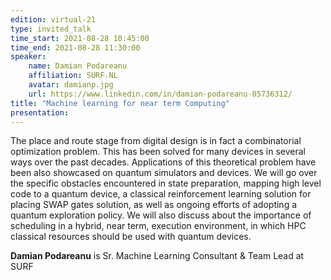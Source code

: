 ```yaml
---
edition: virtual-21
type: invited_talk
time_start: 2021-08-28 10:45:00
time_end: 2021-08-28 11:30:00
speaker:
    name: Damian Podareanu 
    affiliation: SURF.NL
    avatar: damianp.jpg 
    url: https://www.linkedin.com/in/damian-podareanu-05736312/
title: "Machine learning for near term Computing"
presentation: 
---
```

The place and route stage from digital design is in fact a combinatorial optimization problem. This has been solved for many devices in several ways over the past decades. Applications of this theoretical problem have been also showcased on quantum simulators and devices. We will go over the specific obstacles encountered in state preparation, mapping high level code to a quantum device, a classical reinforcement learning solution for placing SWAP gates solution, as well as ongoing efforts of adopting a quantum exploration policy. We will also discuss about the importance of scheduling in a hybrid, near term, execution environment, in which HPC classical resources should be used with quantum devices.

**Damian Podareanu** is Sr. Machine Learning Consultant & Team Lead at SURF
